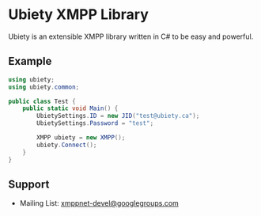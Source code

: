 Ubiety XMPP Library
===================

Ubiety is an extensible XMPP library written in C# to be easy and powerful.

Example
-------

```c#
using ubiety;
using ubiety.common;

public class Test {
    public static void Main() {
        UbietySettings.ID = new JID("test@ubiety.ca");
        UbietySettings.Password = "test";

        XMPP ubiety = new XMPP();
        ubiety.Connect();
    }
}
```

Support
-------

* Mailing List: <xmppnet-devel@googlegroups.com>